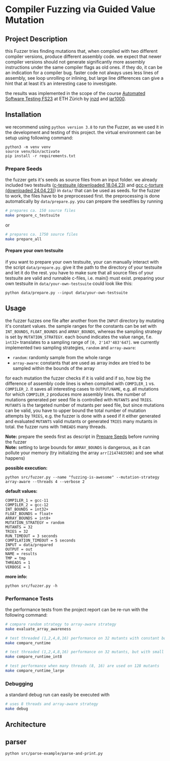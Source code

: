 # Compiler Fuzzing via Guided Value Mutation

## Project Description
this Fuzzer  tries finding mutations that, when compiled with two different compiler versions, produce different assembly code.
we expect that newer compiler versions should not generate significantly more assembly instructions under the same
compiler flags as old ones.
if they do, it can be an indication for a compiler bug.
faster code not always uses less lines of assembly, see loop unrolling or inlining, but large line differences can give a hint that at least it’s an interesting case to investigate.
  
the results was implemented in the scope of the course [Automated Software Testing FS23](https://www.vvz.ethz.ch/Vorlesungsverzeichnis/lerneinheit.view?lerneinheitId=168085&semkez=2023S&ansicht=LEHRVERANSTALTUNGEN&lang=en&) at ETH Zürich by [jnzd](https://github.com/jnzd) and [iar1000](https://github.com/iar1000).


## Installation
we recommend using ``python version 3.8`` to run the Fuzzer, as we used it in the development and testing of this project.
the virtual environment can be setup using following command:
```
python3 -m venv venv
source venv/bin/activate
pip install -r requirements.txt
```

### Prepare Seeds
<a name="seeds"></a>
the fuzzer gets it's seeds as source files from an input folder.
we already included two testsuits ([c-testsuite (downloaded 18.04.23)](https://github.com/c-testsuite/c-testsuite/tree/master/tests/single-exec) and [gcc c-torture (downloaded 24.04.23)]( https://gcc.gnu.org/onlinedocs/gccint/C-Tests.html))
in ``data/`` that can be used as seeds. 
for the fuzzer to work, the files have to be preprocessed first.
the preprocessing is done automatically by  ``data/prepare.py``.
you can prepare the seedfiles by running
```bash
# prepares ca. 150 source files
make prepare_c_testsuite
```
or
```bash
# prepares ca. 1750 source files
make prepare_all
```

#### Prepare your own testsuite
if you want to prepare your own testsuite, your can manually interact with the script ``data/prepare.py``.
give it the path to the directory of your testsuite and let it do the rest. 
you have to make sure that all source files of your testsuite are valid and runnable c-files, i.e. main() must exist.
preparing your own testsuite in ``data/your-own-testsuite`` could look like this:
```
python data/prepare.py --input data/your-own-testsuite
```

## Usage
the fuzzer fuzzes one file after another from the `INPUT` directory by mutating it's constant values. 
the sample ranges for the constants can be set with ``INT_BOUNDS``, ``FLOAT_BOUNDS`` and ``ARRAY_BOUNDS``, whereas the sampling
strategy is set by ``MUTATION_STRATEGY``.
each bound indicates the value range, f.e. `ìnt32+` translates to a sampling range of `[0, 2'147'483'647]`.
we currently implemented two sampling strategies, ``random`` and `array-aware`:
- `random`: randomly sample from the whole range
- `array-aware`: constants that are used as array index are tried to be sampled within the bounds of the array

for each mutation the fuzzer checks if it is valid and if so, how big the difference of assembly code lines is when compiled with
``COMPILER_1`` vs. ``COMPILER_2``.
it saves all interesting cases to `OUTPUT/NAME`, e.g. all mutations for which ``COMPILER_2`` produces more assembly lines.
the number of mutations generated per seed file is controlled with ``MUTANTS`` and ``TRIES``.
``MUTANTS`` is the targeted number of mutants per seed file, but since mutations can be valid, you have to upper bound the 
total number of mutation attempts by ``TRIES``, e.g. the fuzzer is done with a seed if it either generated and evaluated
``MUTANTS`` valid mutants or generated ``TRIES`` many mutants in total.
the fuzzer runs with ``THREADS`` many threads.

**Note:** prepare the seeds first as descript in [Prepare Seeds](#prepare-seeds) before running the fuzzer   
**Note:** setting to large bounds for ``ARRAY_BOUNDS`` is dangerous, as it can pollute your memory (try initializing the array `arr[2147483500]` and see what happens)

**possible execution:**
```
python src/fuzzer.py --name "fuzzing-is-awesome" --mutation-strategy array-aware --threads 4 --verbose 2
```

**default values:**  
```
COMPILER_1 = gcc-11  
COMPILER_2 = gcc-12  
INT_BOUNDS = int32+  
FLOAT_BOUNDS = float+  
ARRAY_BOUNDS = int8+  
MUTATION_STRATEGY = random  
MUTANTS = 32  
TRIES = 32  
RUN_TIMEOUT = 3 seconds  
COMPILATION_TIMEOUT = 5 seconds  
INPUT = data/prepared  
OUTPUT = out  
NAME = results  
TMP = tmp  
THREADS = 1  
VERBOSE = 1 
``` 

**more info:**
```
python src/fuzzer.py -h
```

### Performance Tests
the performance tests from the project report can be re-run with the following command:
```bash
# compare random strategy to array-aware strategy
make evaluate_array_awareness

# test threaded (1,2,4,8,16) performance on 32 mutants with constant bounds int32+
make compare_runtime

# test threaded (1,2,4,8,16) performance on 32 mutants, but with small constant bounds int8+
make compare_runtime_int8

# test performance when many threads (8, 16) are used on 128 mutants
make compare_runtime_large
```

### Debugging
a standard debug run can easily be executed with 
```bash
# uses 8 threads and array-aware strategy
make debug
```

## Architecture



## parser

```python src/parse-example/parse-and-print.py```

